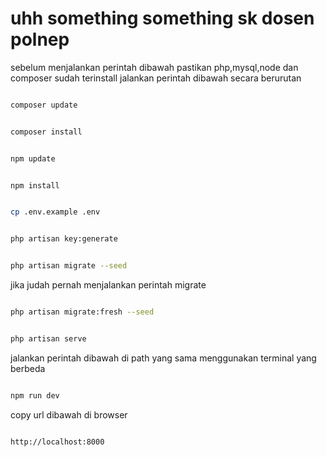 # uhh something something sk dosen polnep

sebelum menjalankan perintah dibawah pastikan php,mysql,node dan composer sudah terinstall
jalankan perintah dibawah secara berurutan

```bash

composer update
```

```bash

composer install
```

```bash

npm update
```

```bash

npm install
```

```bash

cp .env.example .env
```

```bash

php artisan key:generate
```

```bash

php artisan migrate --seed
```

jika judah pernah menjalankan perintah migrate

```bash

php artisan migrate:fresh --seed
```

```bash

php artisan serve
```

jalankan perintah dibawah di path yang sama menggunakan terminal yang berbeda

```bash

npm run dev

```

copy url dibawah di browser

```bash

http://localhost:8000
```
